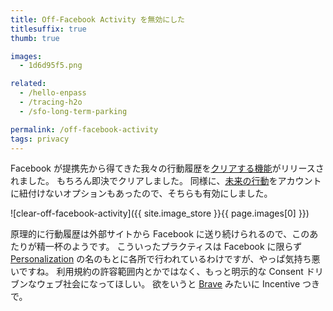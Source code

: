 ```yaml
---
title: Off-Facebook Activity を無効にした
titlesuffix: true
thumb: true

images:
  - 1d6d95f5.png

related:
  - /hello-enpass
  - /tracing-h2o
  - /sfo-long-term-parking

permalink: /off-facebook-activity
tags: privacy
---
```


Facebook が提携先から得てきた我々の行動履歴を[クリアする機能](https://www.facebook.com/off_facebook_activity/)がリリースされました。
もちろん即決でクリアしました。
同様に、[未来の行動](https://www.facebook.com/off_facebook_activity/future_activity)をアカウントに紐付けないオプションもあったので、そちらも有効にしました。

![clear-off-facebook-activity]({{ site.image_store }}{{ page.images[0] }})

原理的に行動履歴は外部サイトから Facebook に送り続けられるので、このあたりが精一杯のようです。
こういったプラクティスは Facebook に限らず [Personalization](https://ja.wikipedia.org/wiki/%E3%83%91%E3%83%BC%E3%82%BD%E3%83%8A%E3%83%A9%E3%82%A4%E3%82%BC%E3%83%BC%E3%82%B7%E3%83%A7%E3%83%B3) の名のもとに各所で行われているわけですが、やっぱ気持ち悪いですね。
利用規約の許容範囲内とかではなく、もっと明示的な Consent ドリブンなウェブ社会になってほしい。
欲をいうと [Brave](https://ja.wikipedia.org/wiki/Brave_(%E3%82%A6%E3%82%A7%E3%83%96%E3%83%96%E3%83%A9%E3%82%A6%E3%82%B6)) みたいに Incentive つきで。
